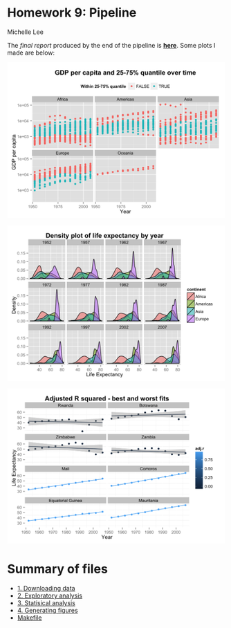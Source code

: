 # Homework 9: Pipeline
Michelle Lee  


The *final report* produced by the end of the pipeline is **[here](https://github.com/mi-lee/stat545-data-analysis-r/blob/master/HW9/HW9.md)**. Some plots I made are below:

![Figure 1](gdp-quantile.png)

![Figure 2](lifeExp-density.png)

![Figure 3](r-sq-africa.png)


# Summary of files
* [1. Downloading data](https://github.com/mi-lee/stat545-data-analysis-r/blob/master/HW9/1-download-data.md)
* [2. Exploratory analysis](https://github.com/mi-lee/stat545-data-analysis-r/blob/master/HW9/2-exploratory-analysis.md)
* [3. Statisical analysis](https://github.com/mi-lee/stat545-data-analysis-r/blob/master/HW9/3-stat-analysis.md)
* [4. Generating figures](https://github.com/mi-lee/stat545-data-analysis-r/blob/master/HW9/4-generate-figures.md)
* [Makefile](https://github.com/mi-lee/stat545-data-analysis-r/blob/master/HW9/Makefile)
